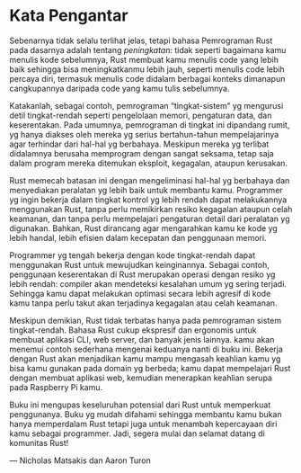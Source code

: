 # Kata Pengantar

Sebenarnya tidak selalu terlihat jelas, tetapi bahasa Pemrograman Rust pada 
dasarnya adalah tentang _peningkatan_: tidak seperti bagaimana kamu menulis 
kode sebelumnya, Rust membuat kamu menulis code yang lebih baik sehingga bisa 
meningkatkanmu lebih jauh, seperti menulis code lebih percaya diri, termasuk 
menulis code didalam berbagai konteks dimanapun cangkupannya daripada code 
yang kamu tulis sebelumnya.

Katakanlah, sebagai contoh, pemrograman “tingkat-sistem” yg mengurusi detil
tingkat-rendah seperti pengelolaan memori, pengaturan data, dan keserentakan.
Pada umumnya, pemrograman di tingkat ini dipandang rumit, yg hanya diakses oleh
mereka yg serius bertahun-tahun mempelajarinya agar terhindar dari hal-hal yg
berbahaya. Meskipun mereka yg terlibat didalamnya berusaha memprogram dengan sangat
seksama, tetap saja dalam program mereka ditemukan eksploit, kegagalan, ataupun
kerusakan.

Rust memecah batasan ini dengan mengeliminasi hal-hal yg berbahaya dan menyediakan
peralatan yg lebih baik untuk membantu kamu. Programmer yg ingin bekerja dalam
tingkat kontrol yg lebih rendah dapat melakukannya menggunakan Rust, tanpa
perlu memikirkan resiko kegagalan ataupun celah keamanan, dan tanpa perlu
mempelajari pengaturan detail dari peralatan yg digunakan. Bahkan, Rust
dirancang agar mengarahkan kamu ke kode yg lebih handal, lebih efisien dalam
kecepatan dan penggunaan memori.

Programmer yg tengah bekerja dengan kode tingkat-rendah dapat menggunakan Rust
untuk mewujudkan keinginannya. Sebagai contoh, penggunaan keserentakan di Rust
merupakan operasi dengan resiko yg lebih rendah: compiler akan mendeteksi kesalahan
umum yg sering terjadi. Sehingga kamu dapat melakukan optimasi secara lebih
agresif di kode kamu tanpa perlu takut akan terjadinya kegagalan atau celah
keamanan.

Meskipun demikian, Rust tidak terbatas hanya pada pemrograman sistem
tingkat-rendah. Bahasa Rust cukup ekspresif dan ergonomis untuk membuat
aplikasi CLI, web server, dan banyak jenis lainnya. kamu akan menemui
contoh sederhana mengenai keduanya nanti di buku ini. Bekerja dengan Rust akan
menjadikan kamu mampu mengasah keahlian kamu yg bisa kamu gunakan pada domain
yg berbeda; kamu dapat mempelajari Rust dengan membuat aplikasi web, kemudian
menerapkan keahlian serupa pada Raspberry Pi kamu.

Buku ini mengupas keseluruhan potensial dari Rust untuk memperkuat penggunanya.
Buku yg mudah difahami sehingga membantu kamu bukan hanya memperdalam Rust
tetapi juga untuk menambah kepercayaan diri kamu sebagai programmer. Jadi,
segera mulai dan selamat datang di komunitas Rust!

— Nicholas Matsakis dan Aaron Turon
